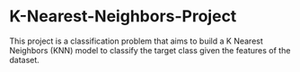 # K-Nearest-Neighbors-Project
This project is a classification problem that aims to build a K Nearest Neighbors (KNN) model to classify the target class given the features of the dataset.
